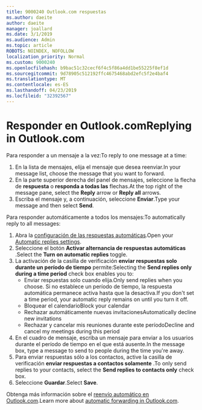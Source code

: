 ```yaml
---
title: 9000240 Outlook.com respuestas
ms.author: daeite
author: daeite
manager: joallard
ms.date: 3/1/2019
ms.audience: Admin
ms.topic: article
ROBOTS: NOINDEX, NOFOLLOW
localization_priority: Normal
ms.custom: 9000240
ms.openlocfilehash: b9bac51c32cecf6f4c5f86a4dd1be55225f8ef1d
ms.sourcegitcommit: 9d78905c512192ffc4675468abd2efc5f2e4baf4
ms.translationtype: MT
ms.contentlocale: es-ES
ms.lasthandoff: 04/23/2019
ms.locfileid: "32392567"
---
```

# <a name="replying-in-outlookcom"></a><span data-ttu-id="1353a-102">Responder en Outlook.com</span><span class="sxs-lookup"><span data-stu-id="1353a-102">Replying in Outlook.com</span></span>

<span data-ttu-id="1353a-103">Para responder a un mensaje a la vez:</span><span class="sxs-lookup"><span data-stu-id="1353a-103">To reply to one message at a time:</span></span>

1. <span data-ttu-id="1353a-104">En la lista de mensajes, elija el mensaje que desea reenviar.</span><span class="sxs-lookup"><span data-stu-id="1353a-104">In your message list, choose the message that you want to forward.</span></span>
2. <span data-ttu-id="1353a-105">En la parte superior derecha del panel de mensajes, seleccione la flecha de **respuesta** o **responda a todas las** flechas.</span><span class="sxs-lookup"><span data-stu-id="1353a-105">At the top right of the message pane, select the **Reply** arrow or **Reply all** arrows.</span></span>
3. <span data-ttu-id="1353a-106">Escriba el mensaje y, a continuación, seleccione **Enviar**.</span><span class="sxs-lookup"><span data-stu-id="1353a-106">Type your message and then select **Send**.</span></span>

<span data-ttu-id="1353a-107">Para responder automáticamente a todos los mensajes:</span><span class="sxs-lookup"><span data-stu-id="1353a-107">To automatically reply to all messages:</span></span>

1. <span data-ttu-id="1353a-108">Abra la [configuración de las respuestas automáticas](https://outlook.live.com/mail/options/mail/automaticReplies/automaticRepliesOption).</span><span class="sxs-lookup"><span data-stu-id="1353a-108">Open your [Automatic replies settings](https://outlook.live.com/mail/options/mail/automaticReplies/automaticRepliesOption).</span></span>
2. <span data-ttu-id="1353a-109">Seleccione el botón **Activar alternancia de respuestas automáticas** .</span><span class="sxs-lookup"><span data-stu-id="1353a-109">Select the **Turn on automatic replies** toggle.</span></span>
3. <span data-ttu-id="1353a-110">La activación de la casilla de verificación **enviar respuestas solo durante un período de tiempo** permite:</span><span class="sxs-lookup"><span data-stu-id="1353a-110">Selecting the **Send replies only during a time period** check box enables you to:</span></span>
    - <span data-ttu-id="1353a-111">Enviar respuestas solo cuando elija.</span><span class="sxs-lookup"><span data-stu-id="1353a-111">Only send replies when you choose.</span></span> <span data-ttu-id="1353a-112">Si no establece un período de tiempo, la respuesta automática permanece activa hasta que la desactiva.</span><span class="sxs-lookup"><span data-stu-id="1353a-112">If you don't set a time period, your automatic reply remains on until you turn it off.</span></span>
    - <span data-ttu-id="1353a-113">Bloquear el calendario</span><span class="sxs-lookup"><span data-stu-id="1353a-113">Block your calendar</span></span>
    - <span data-ttu-id="1353a-114">Rechazar automáticamente nuevas invitaciones</span><span class="sxs-lookup"><span data-stu-id="1353a-114">Automatically decline new invitations</span></span>
    - <span data-ttu-id="1353a-115">Rechazar y cancelar mis reuniones durante este período</span><span class="sxs-lookup"><span data-stu-id="1353a-115">Decline and cancel my meetings during this period</span></span>
4. <span data-ttu-id="1353a-116">En el cuadro de mensaje, escriba un mensaje para enviar a los usuarios durante el período de tiempo en el que está ausente.</span><span class="sxs-lookup"><span data-stu-id="1353a-116">In the message box, type a message to send to people during the time you're away.</span></span>
5. <span data-ttu-id="1353a-117">Para enviar respuestas sólo a los contactos, active la casilla de verificación **enviar respuestas a contactos solamente** .</span><span class="sxs-lookup"><span data-stu-id="1353a-117">To only send replies to your contacts, select the **Send replies to contacts only** check box.</span></span>
6. <span data-ttu-id="1353a-118">Seleccione **Guardar**.</span><span class="sxs-lookup"><span data-stu-id="1353a-118">Select **Save**.</span></span>

<span data-ttu-id="1353a-119">Obtenga más información sobre el [reenvío automático en Outlook.com](https://support.office.com/article/14614626-9855-48dc-a986-dec81d07b1a0).</span><span class="sxs-lookup"><span data-stu-id="1353a-119">Learn more about [automatic forwarding in Outlook.com](https://support.office.com/article/14614626-9855-48dc-a986-dec81d07b1a0).</span></span>
